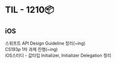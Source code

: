# TIL - 1210📦

## iOS
스위프트 API Design Guideline 정리(\~ing)  
CS193p 1차 과제 진행(\~ing)  
iOS스터디 - 값타입 Initializer, Initializer Delegation  정리  

